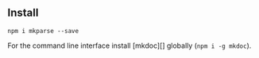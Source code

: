 ## Install

```
npm i mkparse --save
```

For the command line interface install [mkdoc][] globally (`npm i -g mkdoc`).

